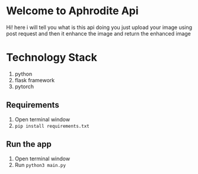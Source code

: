 # Welcome to Aphrodite Api

Hi! here i will tell you what is this api doing you just upload your image using post request and then it enhance the image and return the enhanced image 


# Technology Stack 

 1. python
 2. flask framework
 3. pytorch

## Requirements

 1. Open terminal window
 2. `pip install requirements.txt`

## Run the app 

 1. Open terminal window
 2. Run `python3 main.py`

